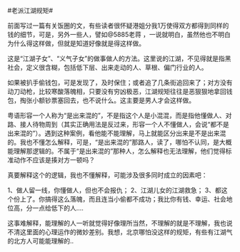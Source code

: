 #老派江湖规矩#

前面写过一篇有关饭圈的文，有些读者很怀疑港姐分我1万使得双方都得到同样的钱的细节，可是，另外一些人，譬如@5885老蒋 ，一说就明白，虽然他也不明白为什么得这样做，但就是知道好像就是得这样做。

这是“江湖子女”、“义气子女”的做事做人的方法。这里说的江湖，不见得就是指黑社会，定义很含糊，包括低下层、出来走动的人、草根、偏门行业的人。

如果被扒手偷钱包，可是发现了，及时保住；或者追了几条街追回来了；对方没有动刀动枪，比较寒酸落魄相，只要没有穷凶极恶，江湖规矩往往是恶狠狠地拿回钱包，掏张小额钞票塞回去，也不说什么。这主要是男人才会这样做。

粤语形容一个人称为“是出来混的”，不是指这个人是小混混，而是指他懂做人、对路、接人待物周到（其实正确用法是反过来，形容一个人不懂做人，会说“都不是出来混的”）。遇到这种案例，看他能不能理解，马上就能区分出来是不是出来混的。我也不懂怎么解释，可是，“是出来混的”那路人，读了，哪怕不认同，是大概能理解那逻辑的。不属于“是出来混的”那种人，怎么解释也无法理解，他们觉得标准动作不应该是揍对方一顿吗？

真要解释这个的逻辑，我也不懂解释，可能涉及很多同时成立的因素吧：

1、做人留一线，你懂做人，但也不会报仇；
2、江湖儿女的江湖救急；
3、都这个份上了。你搞得这么落魄，而且连当小偷都不成功；我比你有钱、幸运、社会地位高，分一点给低下的人....

这事难解释，能理解的人一听就觉得好像理所当然，不理解的就是不理解，我也说不清这里面的心理运作的微妙差别。我想，北京哪怕没这样的规矩，有些有江湖气的北方人可能能理解的..
